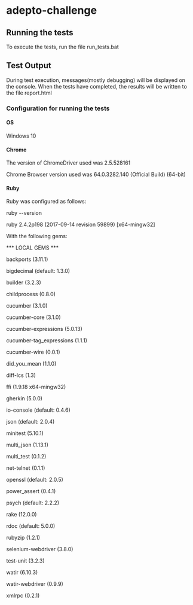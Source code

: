 # adepto-challenge

## Running the tests

To execute the tests, run the file run_tests.bat

## Test Output

During test execution, messages(mostly debugging) will be displayed on the console. When the tests have completed, the results will be written to the file report.html

### Configuration for running the tests

#### OS
Windows 10

#### Chrome
The version of ChromeDriver used was 2.5.528161

Chrome Browser version used was 64.0.3282.140 (Official Build) (64-bit)

#### Ruby
Ruby was configured as follows:

ruby --version

ruby 2.4.2p198 (2017-09-14 revision 59899) [x64-mingw32]

With the following gems:

*** LOCAL GEMS ***

backports (3.11.1)

bigdecimal (default: 1.3.0)

builder (3.2.3)

childprocess (0.8.0)

cucumber (3.1.0)

cucumber-core (3.1.0)

cucumber-expressions (5.0.13)

cucumber-tag_expressions (1.1.1)

cucumber-wire (0.0.1)

did_you_mean (1.1.0)

diff-lcs (1.3)

ffi (1.9.18 x64-mingw32)

gherkin (5.0.0)

io-console (default: 0.4.6)

json (default: 2.0.4)

minitest (5.10.1)

multi_json (1.13.1)

multi_test (0.1.2)

net-telnet (0.1.1)

openssl (default: 2.0.5)

power_assert (0.4.1)

psych (default: 2.2.2)

rake (12.0.0)

rdoc (default: 5.0.0)

rubyzip (1.2.1)

selenium-webdriver (3.8.0)

test-unit (3.2.3)

watir (6.10.3)

watir-webdriver (0.9.9)

xmlrpc (0.2.1)


